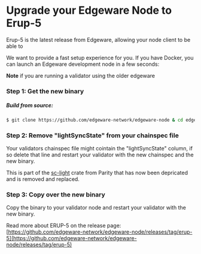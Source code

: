 # Upgrade your Edgeware Node to Erup-5  



Erup-5 is the latest release from Edgeware, allowing your node client to be able to 

We want to provide a fast setup experience for you. If you have Docker, you can launch an Edgeware development node in a few seconds:

**Note** if you are running a validator using the older edgeware 


### Step 1: Get the new binary 


##### Build from source:

```bash
$ git clone https://github.com/edgeware-network/edgeware-node & cd edgeware-node/ & git checkout erup-5-latest & cargo build --release  
```




### Step 2: Remove "lightSyncState" from your chainspec file     

Your validators chainspec file might cointain the "lightSyncState" column, if so delete that line and restart your validator with the new chainspec and the new binary.   

This is part of the [sc-light](https://crates.io/crates/sc-light) crate from Parity that has now been depricated and is removed and replaced.



### Step 3: Copy over the new binary 

Copy the binary to your validator node and restart your validator with the new binary. 



Read more about ERUP-5 on the release page:  
[https://github.com/edgeware-network/edgeware-node/releases/tag/erup-5](https://github.com/edgeware-network/edgeware-node/releases/tag/erup-5)

